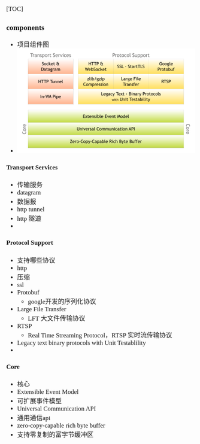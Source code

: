 <span  style="font-family: Simsun,serif; font-size: 17px; ">

[TOC]

### components

- 项目组件图
- ![项目组件图](./pic/components.png)

#### Transport Services

- 传输服务
- datagram
- 数据报
- http tunnel
- http 隧道
-

#### Protocol Support

- 支持哪些协议
- http
- 压缩
- ssl
- Protobuf
    - google开发的序列化协议
- Large File Transfer
    - LFT 大文件传输协议
- RTSP
    - Real Time Streaming Protocol，RTSP 实时流传输协议
- Legacy text binary protocols with Unit Testablility
-

#### Core

- 核心
- Extensible Event Model
- 可扩展事件模型
- Universal Communication API
- 通用通信api
- zero-copy-capable rich byte buffer
- 支持零复制的富字节缓冲区

</span>